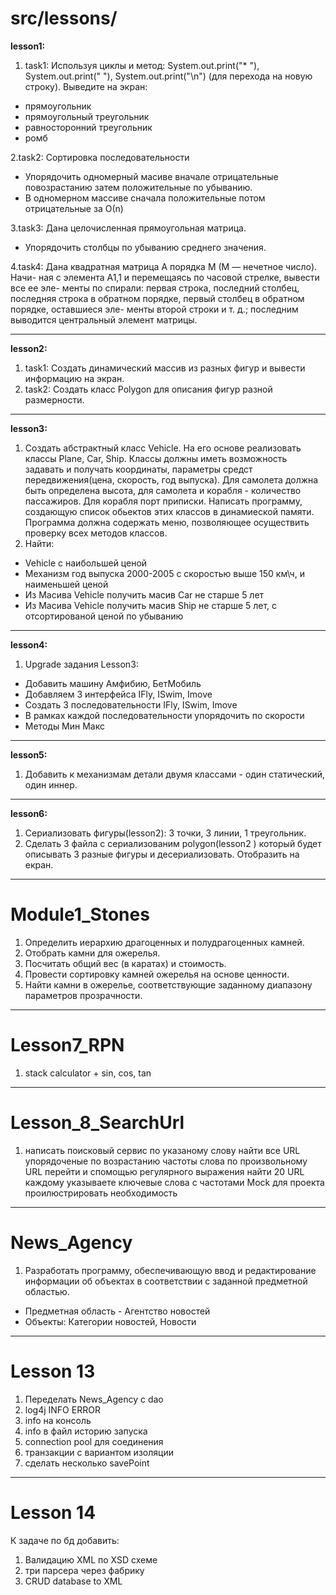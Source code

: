 # src/lessons/
**lesson1:**

1. task1: Используя циклы и метод:
System.out.print("* "), System.out.print("  "),
System.out.print("\n")
(для перехода на новую строку).
Выведите на экран:
  - прямоугольник
  - прямоугольный треугольник
  - равносторонний треугольник
  - ромб
  
2.task2: Сортировка последовательности
  - Упорядочить одномерный масиве вначале отрицательные повозрастанию
   затем положительные по убыванию.
  - В одномерном массиве сначала положительные потом отрицательные за О(n)
  
3.task3: Дана целочисленная прямоугольная матрица.
   - Упорядочить столбцы по убыванию среднего значения.
   
4.task4: Дана квадратная матрица A порядка M (M — нечетное число). Начи-
ная с элемента A1,1 и перемещаясь по часовой стрелке, вывести все ее эле-
менты по спирали: первая строка, последний столбец, последняя строка в
обратном  порядке,  первый  столбец  в  обратном  порядке,  оставшиеся  эле-
менты второй строки и т. д.; последним выводится центральный элемент матрицы.

---

**lesson2:**
1. task1: Cоздать динамический массив из разных фигур и вывести информацию на экран.
2. task2: Cоздать класс Polygon для описания фигур разной размерности.

---

**lesson3:**
1. Создать абстрактный класс Vehicle. На его основе реализовать классы Plane, Car, Ship.
Классы должны иметь возможность задавать и получать координаты, параметры средст передвижения(цена, скорость, год выпуска).
Для самолета должна быть определена высота, для самолета и корабля - количество пассажиров.
Для корабля порт приписки.
Написать программу, создающую список обьектов этих классов в динамиеской памяти.
Программа должна содержать меню, позволяющее осуществить проверку всех методов классов.
2. Найти:
  - Vehicle с наибольшей ценой
  - Механизм год выпуска 2000-2005 с  скоростью выше 150 км\ч, и наименьшей ценой
  - Из Масива Vehicle получить масив Car не старше 5 лет
  - Из Масива Vehicle получить масив Ship не старше 5 лет, с  отсортированой ценой по убыванию

---

**lesson4:**
1. Upgrade задания Lesson3:
  - Добавить машину Амфибию, БетМобиль
  - Добавляем 3 интерфейса IFly, ISwim, Imove
  - Создать 3 последовательности  IFly, ISwim, Imove
  - В рамках каждой последовательности упорядочить по скорости
  - Методы Мин Макс

---

**lesson5:**
1. Добавить к механизмам детали двумя классами -
   один статический, один иннер.
   
---
   
**lesson6:**
1. Сериализовать фигуры(lesson2): 3 точки, 3 линии, 1 треугольник.
2. Сделать 3 файла с сериализованим polygon(lesson2 ) который будет описывать 3 разные фигуры и десериализовать. Отобразить на екран.

---

# Module1_Stones
1. Определить иерархию драгоценных и полудрагоценных камней.
2. Отобрать камни для ожерелья.
3. Посчитать общий вес (в каратах) и стоимость. 
4. Провести сортировку камней ожерелья на основе ценности. 
5. Найти камни в ожерелье, соответствующие заданному диапазону параметров прозрачности.

---

# Lesson7_RPN
1. stack calculator + sin, cos, tan

---

# Lesson_8_SearchUrl
1. написать поисковый сервис по указаному слову найти все URL упорядоченые по возрастанию частоты слова по произвольному URL перейти и спомощью регулярного выражения найти 20 URL каждому указываете ключевые слова с частотами Mock для проекта проилюстрировать необходимость

---

# News_Agency
1. Разработать программу, обеспечивающую ввод и редактирование информации об объектах в соответствии с заданной предметной областью.
- Предметная область - Агентство новостей
- Объекты: Категории новостей, Новости

---

# Lesson 13
1. Переделать News_Agency с dao
2. log4j INFO ERROR
3. info на консоль
4. info в файл историю запуска
5. connection pool для соединения
6. транзакции с вариантом изоляции
7. сделать несколько savePoint 

---

# Lesson 14

К задаче по бд добавить:
1. Валидацию XML по XSD схеме
2. три парсера через фабрику
3. CRUD database to XML




